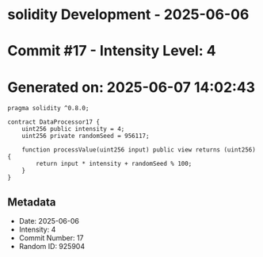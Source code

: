 ﻿# solidity Development - 2025-06-06
# Commit #17 - Intensity Level: 4
# Generated on: 2025-06-07 14:02:43
```solidity
pragma solidity ^0.8.0;

contract DataProcessor17 {
    uint256 public intensity = 4;
    uint256 private randomSeed = 956117;

    function processValue(uint256 input) public view returns (uint256) {
        return input * intensity + randomSeed % 100;
    }
}
```
## Metadata
- Date: 2025-06-06
- Intensity: 4
- Commit Number: 17
- Random ID: 925904
